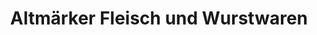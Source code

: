 ---
title: "Altmärker Fleisch und Wurstwaren"
url: /gardelegen/altmaerker-fleisch-und-wurstwaren-hopfenstrasse/
shop: Metzgerei
---